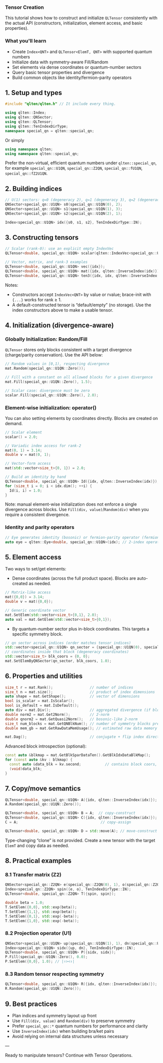 ### Tensor Creation

This tutorial shows how to construct and initialize `QLTensor` consistently with the actual API (constructors, initialization, element access, and basic properties).

### What you'll learn

- Create `Index<QNT>` and `QLTensor<ElemT, QNT>` with supported quantum numbers
- Initialize data with symmetry-aware Fill/Random
- Set elements via dense coordinates or quantum-number sectors
- Query basic tensor properties and divergence
- Build common objects like identity/fermion-parity operators

## 1. Setup and types

```cpp
#include "qlten/qlten.h" // It include every thing.

using qlten::Index;
using qlten::QNSector;
using qlten::QLTensor;
using qlten::TenIndexDirType;
namespace special_qn = qlten::special_qn;
```
Or simply
```cpp
using namespace qlten;
using namespace qlten::special_qn;
```
Prefer the non-virtual, efficient quantum numbers under `qlten::special_qn`, for example `special_qn::U1QN`, `special_qn::Z2QN`, `special_qn::fU1QN`, `special_qn::fZ2U1QN`.

## 2. Building indices

```cpp
// U(1) sectors: q=0 (degeneracy 2), q=1 (degeneracy 3), q=2 (degeneracy 1)
QNSector<special_qn::U1QN> s0(special_qn::U1QN(0), 2);
QNSector<special_qn::U1QN> s1(special_qn::U1QN(1), 3);
QNSector<special_qn::U1QN> s2(special_qn::U1QN(2), 1);

Index<special_qn::U1QN> idx({s0, s1, s2}, TenIndexDirType::IN);
```

## 3. Constructing tensors

```cpp
// Scalar (rank-0): use an explicit empty IndexVec
QLTensor<double, special_qn::U1QN> scalar(qlten::IndexVec<special_qn::U1QN>{});

// Vector, matrix, and rank-3 examples
QLTensor<double, special_qn::U1QN> vec({idx});
QLTensor<double, special_qn::U1QN> mat({idx, qlten::InverseIndex(idx)});
QLTensor<double, special_qn::U1QN> ten3({idx, idx, qlten::InverseIndex(idx)});
```

Notes:
- Constructors accept `IndexVec<QNT>` by value or rvalue; brace-init with `{...}` works for rank ≥ 1.
- A default-constructed tensor is “default/empty” (no storage). Use the index constructors above to make a usable tensor.

## 4. Initialization (divergence-aware)

### Globally Initialization: Random/Fill
`QLTensor` stores only blocks consistent with a target divergence (charge/parity conservation). Use the API below:

```cpp
// Random values in [0,1), respecting divergence
mat.Random(special_qn::U1QN::Zero());

// Fill with a constant on all allowed blocks for a given divergence
mat.Fill(special_qn::U1QN::Zero(), 1.5);

// Scalar case: divergence must be zero
scalar.Fill(special_qn::U1QN::Zero(), 2.0);
```

### Element-wise initialization: operator()

You can also setting elements by coordinates directly. Blocks are created on demand.

```cpp
// Scalar element
scalar() = 2.0;

// Variadic index access for rank-2
mat(0, 1) = 3.14;
double v = mat(0, 1);

// Vector-form access
mat(std::vector<size_t>{0, 1}) = 2.0;

// Build an identity by hand
QLTensor<double, special_qn::U1QN> Id({idx, qlten::InverseIndex(idx)});
for (size_t i = 0; i < idx.dim(); ++i) {
  Id(i, i) = 1.0;
}
```

Note: manual element-wise initialization does not enforce a single divergence across blocks. 
Use `Fill(div, value)`/`Random(div)` when you require a consistent divergence.

### Identity and parity operators

```cpp
// Eye generates identity (bosonic) or fermion-parity operator (fermionic)
auto eye = qlten::Eye<double, special_qn::U1QN>(idx); // 2-index operator [idx, idx^†]
```

## 5. Element access

Two ways to set/get elements:

- Dense coordinates (across the full product space). Blocks are auto-created as needed.

```cpp
// Matrix-like access
mat({0,0}) = 3.14;
double v = mat({0,0});

// Generic coordinate vector
mat.SetElem(std::vector<size_t>{0,1}, 2.0);
auto val = mat.GetElem(std::vector<size_t>{0,1});
```

- By quantum-number sector plus in-block coordinates. This targets a specific symmetry block.

```cpp
// qn sector across indices (order matches tensor indices)
std::vector<special_qn::U1QN> qn_sector = {special_qn::U1QN(0), special_qn::U1QN(0)};
// coordinates inside that block (degeneracy coordinates)
std::vector<size_t> blk_coors = {0, 0};
mat.SetElemByQNSector(qn_sector, blk_coors, 1.0);
```

## 6. Properties and utilities

```cpp
size_t r = mat.Rank();                 // number of indices
size_t n = mat.size();                 // product of index dimensions
auto shape = mat.GetShape();           // vector of dimensions
bool is_scalar = mat.IsScalar();
bool is_default = mat.IsDefault();
auto div = mat.Div();                  // aggregated divergence (if blocks exist)
double norm2 = mat.Get2Norm();         // 2-norm 
double qnorm2 = mat.GetQuasi2Norm();   // bosonic-like 2-norm
size_t num_blocks = mat.GetQNBlkNum(); // number of symmetry blocks present
double mem_gb = mat.GetRawDataMemUsage(); // estimated raw data memory in GB

mat.Dag();                             // conjugate + flip index directions. Fermion sign will be account if fermion tensor
```

Advanced block introspection (optional):

```cpp
const auto &blkmap = mat.GetBlkSparDataTen().GetBlkIdxDataBlkMap();
for (const auto &kv : blkmap) {
  const auto &data_blk = kv.second;           // contains block coors, shape, QN info
  (void)data_blk;
}
```

## 7. Copy/move semantics

```cpp
QLTensor<double, special_qn::U1QN> A({idx, qlten::InverseIndex(idx)});
A.Random(special_qn::U1QN::Zero());

QLTensor<double, special_qn::U1QN> B = A;  // copy-construct
QLTensor<double, special_qn::U1QN> C({idx, qlten::InverseIndex(idx)});
C = A;                                      // copy-assign

QLTensor<double, special_qn::U1QN> D = std::move(A); // move-construct
```

Type-changing “clone” is not provided. Create a new tensor with the target `ElemT` and copy data as needed.

## 8. Practical examples

### 8.1 Transfer matrix (Z2)

```cpp
QNSector<special_qn::Z2QN> e(special_qn::Z2QN(0), 1), o(special_qn::Z2QN(1), 1);
Index<special_qn::Z2QN> spin({e, o}, TenIndexDirType::IN);
QLTensor<double, special_qn::Z2QN> T({spin, spin});

double beta = 1.0;
T.SetElem({0,0}, std::exp(beta));
T.SetElem({1,1}, std::exp(beta));
T.SetElem({0,1}, std::exp(-beta));
T.SetElem({1,0}, std::exp(-beta));
```

### 8.2 Projection operator (U1)

```cpp
QNSector<special_qn::U1QN> up(special_qn::U1QN(1), 1), dn(special_qn::U1QN(-1), 1);
Index<special_qn::U1QN> sidx({up, dn}, TenIndexDirType::IN);
QLTensor<double, special_qn::U1QN> P({sidx, sidx});
P.Fill(special_qn::U1QN::Zero(), 0.0);
P.SetElem({0,0}, 1.0); // |↑><↑|
```

### 8.3 Random tensor respecting symmetry

```cpp
QLTensor<double, special_qn::U1QN> R({idx, qlten::InverseIndex(idx)});
R.Random(special_qn::U1QN::Zero());
```

## 9. Best practices

- Plan indices and symmetry layout up front
- Use `Fill(div, value)` and `Random(div)` to preserve symmetry
- Prefer `special_qn::*` quantum numbers for performance and clarity
- Use `InverseIndex(idx)` when building bra/ket pairs
- Avoid relying on internal data structures unless necessary

—

Ready to manipulate tensors? Continue with Tensor Operations.
